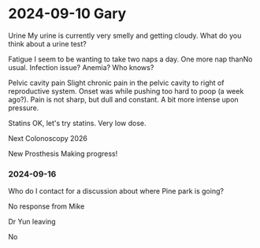 # 2024-09-10 Gary

Urine
My urine is currently very smelly and getting cloudy. What do you think about a urine test?

Fatigue
I seem to be wanting to take two naps a day. One more nap thanNo  usual. Infection issue? Anemia? Who knows?

Pelvic cavity pain
Slight chronic pain in the pelvic cavity to right of reproductive system. Onset was while pushing too hard to poop (a week ago?). Pain is not sharp, but dull and constant. A bit more intense upon pressure.

Statins
OK, let's try statins. Very low dose.

Next Colonoscopy
2026

New Prosthesis
Making progress!


### 2024-09-16

Who do I contact for a discussion about where Pine park is going?

No response from Mike

Dr Yun leaving

No




